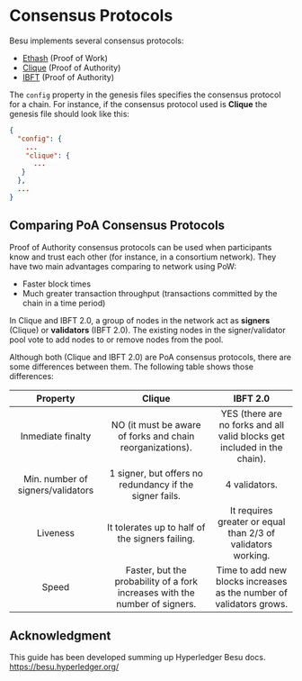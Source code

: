 # Consensus Protocols
Besu implements several consensus protocols:
* [Ethash](./01_ethash.md) (Proof of Work)
* [Clique](./02_clique.md) (Proof of Authority)
* [IBFT](./03_ibft.md) (Proof of Authority)

The `config` property in the genesis files specifies the consensus protocol for a chain.
For instance, if the consensus protocol used is **Clique** the genesis file should look like this:

```json
{
  "config": {
    ...
    "clique": {
      ...
   }
  },
  ...
}
```

## Comparing PoA Consensus Protocols
Proof of Authority consensus protocols can be used when participants know and trust each other (for instance, in a consortium network). They have two main advantages comparing to network using PoW:
* Faster block times
* Much greater transaction throughput (transactions committed by the chain in a time period)

In Clique and IBFT 2.0, a group of nodes in the network act as **signers** (Clique) or **validators** (IBFT 2.0). The existing nodes in the signer/validator pool vote to add nodes to or remove nodes from the pool.

Although both (Clique and IBFT 2.0) are PoA consensus protocols, there are some differences between them. The following table shows those differences:

|              Property             	|                                    Clique                                   	|                                 IBFT 2.0                                 	|
|:---------------------------------:	|:---------------------------------------------------------------------------:	|:------------------------------------------------------------------------:	|
| Inmediate finalty                 	| NO (it must be aware of forks and chain reorganizations).                   	| YES (there are no forks and all valid blocks get included in the chain). 	|
| Min. number of signers/validators 	| 1 signer, but offers no redundancy if the signer fails.                     	| 4 validators.                                                            	|
| Liveness                          	| It tolerates up to half of the signers failing.                             	| It requires greater or equal than 2/3 of validators working.             	|
| Speed                             	| Faster, but the probability of a fork increases with the number of signers. 	| Time to add new blocks increases as the number of validators grows.      	|

## Acknowledgment
This guide has been developed summing up Hyperledger Besu docs.
https://besu.hyperledger.org/